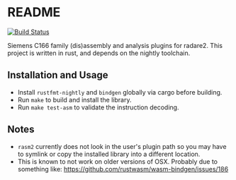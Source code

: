 # README

[![Build Status](https://travis-ci.com/inferiorhumanorgans/r2-c166.svg?branch=master)](https://travis-ci.com/inferiorhumanorgans/r2-c166)

Siemens C166 family (dis)assembly and analysis plugins for radare2.  This project is written in rust, and depends on the nightly
toolchain.

## Installation and Usage

* Install `rustfmt-nightly` and  `bindgen` globally via cargo before building.
* Run `make` to build and install the library.
* Run `make test-asm` to validate the instruction decoding.

## Notes

* `rasm2` currently does not look in the user's plugin path so you may have to symlink or copy the installed library into a different location.
* This is known to not work on older versions of OSX.  Probably due to something like: <https://github.com/rustwasm/wasm-bindgen/issues/186>
